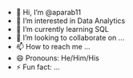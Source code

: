 - 👋 Hi, I’m @aparab11
- 👀 I’m interested in Data Analytics
- 🌱 I’m currently learning SQL
- 💞️ I’m looking to collaborate on ...
- 📫 How to reach me ...
- 😄 Pronouns: He/Him/His
- ⚡ Fun fact: ...

<!---
aparab11/aparab11 is a ✨ special ✨ repository because its `README.md` (this file) appears on your GitHub profile.
You can click the Preview link to take a look at your changes.
--->
